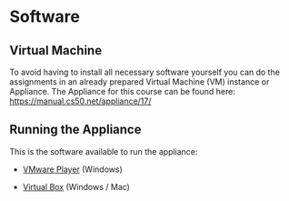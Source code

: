 # Software

## Virtual Machine

To avoid having to install all necessary software yourself you can do the
assignments in an already prepared Virtual Machine (VM) instance or Appliance.
The Appliance for this course can be found here:
<https://manual.cs50.net/appliance/17/>

## Running the Appliance

This is the software available to run the appliance:

* [VMware Player](https://my.vmware.com/web/vmware/free#desktop_end_user_computing/vmware_player/5_0)
  (Windows)

* [Virtual Box](https://www.virtualbox.org/wiki/Downloads) (Windows / Mac)

<!--
*NB: The information below is work in progress*

*NB: There are alternatives to Virtual Box that might be more user friendly,
e.g. [VMWare Player](http://www.vmware.com/products/player/)*

* Download and install Virtual Box and all it's components: <https://www.virtualbox.org/wiki/Downloads>
* Create a new VM (Linux) from an existing disk, with at least 512mb memory. There is a special VM for CS50; version 2.3 of this disk (or as they call it: appliance) can be found here: <http://mirror.cs50.net/appliance50/17/i386/appliance50-17-9-ovf.zip>. Remember to unpack this zip file.

##### Installing guest additions in Virtual Box

* Start the newly created VM and notice that the resolution is too small
* Open a terminal: click on the menu button at the lower left corner of the screen, select accessories and then terminal. Now type in "sudo yum install  dkms" and enter the password "crimson" when asked. This step might take a while.
* Now mount the VBoxGuestAdditions.iso file in Devices->CD/DVD Devices. This file can be found in the installation directory of Virtual Box.
* In the open terminal, go to the mounted cd: "cd /media", then "cd " and press tab and enter (this will automatically change the directory to the mounted CD).
* Execute the following command: "sh ./VBoxLinuxAdditions.run"
* Restart the Virtual Machine.

Now you should be able to run the VM in full screen, just like you are running the VM natively. Please, ask any questions or notify us of any insufficiencies concerning these instructions below. (In order to leave a message, you have to log in first.)
-->
